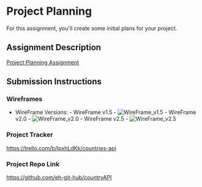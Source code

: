 # Project Planning
For this assignment, you'll create some initial plans for your project.

## Assignment Description
[Project Planning Assignment](https://education.launchcode.org/liftoff/modules/assignments/project-planning)

## Submission Instructions

### Wireframes

   - WireFrame Versions:
         - WireFrame v1.5 
         - ![WireFrame_v1.5](https://user-images.githubusercontent.com/74875211/116819715-d086a200-ab36-11eb-928e-c0cf3fb5a134.png)
         - WireFrame v2.0
         - ![WireFrame_v2.0](https://user-images.githubusercontent.com/74875211/116819735-f449e800-ab36-11eb-8fd1-20b33e261aa5.png)
         - WireFrame v2.5
         - ![WireFrame_v2.5](https://user-images.githubusercontent.com/74875211/116819744-ff9d1380-ab36-11eb-94a9-1edc4eb36fa7.png)
          

### Project Tracker

https://trello.com/b/IpxhLdKk/countries-api

### Project Repo Link

https://github.com/eh-git-hub/countryAPI
